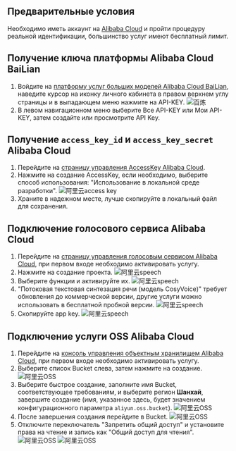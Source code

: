 ## Предварительные условия
Необходимо иметь аккаунт на [Alibaba Cloud](https://www.aliyun.com) и пройти процедуру реальной идентификации, большинство услуг имеют бесплатный лимит.

## Получение ключа платформы Alibaba Cloud BaiLian
1. Войдите на [платформу услуг больших моделей Alibaba Cloud BaiLian](https://bailian.console.aliyun.com/), наведите курсор на иконку личного кабинета в правом верхнем углу страницы и в выпадающем меню нажмите на API-KEY.
![百炼](/docs/images/bailian_1.png)
2. В левом навигационном меню выберите Все API-KEY или Мои API-KEY, затем создайте или просмотрите API Key.

## Получение `access_key_id` и `access_key_secret` Alibaba Cloud
1. Перейдите на [страницу управления AccessKey Alibaba Cloud](https://ram.console.aliyun.com/profile/access-keys).
2. Нажмите на создание AccessKey, если необходимо, выберите способ использования: "Использование в локальной среде разработки".
![阿里云access key](/docs/images/aliyun_accesskey_1.png)
3. Храните в надежном месте, лучше скопируйте в локальный файл для сохранения.

## Подключение голосового сервиса Alibaba Cloud
1. Перейдите на [страницу управления голосовым сервисом Alibaba Cloud](https://nls-portal.console.aliyun.com/applist), при первом входе необходимо активировать услугу.
2. Нажмите на создание проекта.
![阿里云speech](/docs/images/aliyun_speech_1.png)
3. Выберите функции и активируйте их.
![阿里云speech](/docs/images/aliyun_speech_2.png)
4. "Потоковая текстовая синтезация речи (модель CosyVoice)" требует обновления до коммерческой версии, другие услуги можно использовать в бесплатной пробной версии.
![阿里云speech](/docs/images/aliyun_speech_3.png)
5. Скопируйте app key.
![阿里云speech](/docs/images/aliyun_speech_4.png)

## Подключение услуги OSS Alibaba Cloud
1. Перейдите на [консоль управления объектным хранилищем Alibaba Cloud](https://oss.console.aliyun.com/overview), при первом входе необходимо активировать услугу.
2. Выберите список Bucket слева, затем нажмите на создание.
![阿里云OSS](/docs/images/aliyun_oss_1.png)
3. Выберите быстрое создание, заполните имя Bucket, соответствующее требованиям, и выберите регион **Шанхай**, завершите создание (имя, указанное здесь, будет значением конфигурационного параметра `aliyun.oss.bucket`).
![阿里云OSS](/docs/images/aliyun_oss_2.png)
4. После завершения создания перейдите в Bucket.
![阿里云OSS](/docs/images/aliyun_oss_3.png)
5. Отключите переключатель "Запретить общий доступ" и установите права на чтение и запись как "Общий доступ для чтения".
![阿里云OSS](/docs/images/aliyun_oss_4.png)
![阿里云OSS](/docs/images/aliyun_oss_5.png)